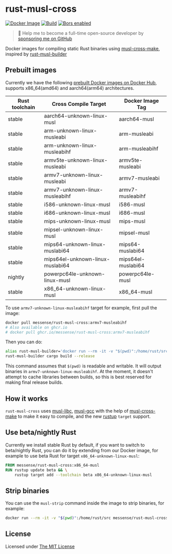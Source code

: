 # rust-musl-cross

[![Docker Image](https://img.shields.io/docker/pulls/messense/rust-musl-cross.svg?maxAge=2592000)](https://hub.docker.com/r/messense/rust-musl-cross/)
[![Build](https://github.com/messense/rust-musl-cross/workflows/Build/badge.svg)](https://github.com/messense/rust-musl-cross/actions?query=workflow%3ABuild)
[![Bors enabled](https://bors.tech/images/badge_small.svg)](https://app.bors.tech/repositories/48252)

> 🚀 Help me to become a full-time open-source developer by [sponsoring me on GitHub](https://github.com/sponsors/messense)

Docker images for compiling static Rust binaries using [musl-cross-make][],
inspired by [rust-musl-builder](https://github.com/emk/rust-musl-builder)

## Prebuilt images

Currently we have the following [prebuilt Docker images on Docker Hub](https://hub.docker.com/r/messense/rust-musl-cross/),
 supports x86_64(amd64) and aarch64(arm64) architectures.

| Rust toolchain | Cross Compile Target                        | Docker Image Tag    |
|----------------|---------------------------------------------|---------------------|
| stable         | aarch64-unknown-linux-musl                  | aarch64-musl        |
| stable         | arm-unknown-linux-musleabi                  | arm-musleabi        |
| stable         | arm-unknown-linux-musleabihf                | arm-musleabihf      |
| stable         | armv5te-unknown-linux-musleabi              | armv5te-musleabi    |
| stable         | armv7-unknown-linux-musleabi                | armv7-musleabi      |
| stable         | armv7-unknown-linux-musleabihf              | armv7-musleabihf    |
| stable         | i586-unknown-linux-musl                     | i586-musl           |
| stable         | i686-unknown-linux-musl                     | i686-musl           |
| stable         | mips-unknown-linux-musl                     | mips-musl           |
| stable         | mipsel-unknown-linux-musl                   | mipsel-musl         |
| stable         | mips64-unknown-linux-muslabi64              | mips64-muslabi64    |
| stable         | mips64el-unknown-linux-muslabi64            | mips64el-muslabi64  |
| nightly        | powerpc64le-unknown-linux-musl              | powerpc64le-musl    |
| stable         | x86\_64-unknown-linux-musl                  | x86\_64-musl        |

To use `armv7-unknown-linux-musleabihf` target for example, first pull the image:

```bash
docker pull messense/rust-musl-cross:armv7-musleabihf
# Also available on ghcr.io
# docker pull ghcr.io/messense/rust-musl-cross:armv7-musleabihf
```

Then you can do:

```bash
alias rust-musl-builder='docker run --rm -it -v "$(pwd)":/home/rust/src messense/rust-musl-cross:armv7-musleabihf'
rust-musl-builder cargo build --release
```

This command assumes that `$(pwd)` is readable and writable. It will output binaries in `armv7-unknown-linux-musleabihf`.
At the moment, it doesn't attempt to cache libraries between builds, so this is best reserved for making final release builds.

## How it works

`rust-musl-cross` uses [musl-libc][], [musl-gcc][] with the help of [musl-cross-make][] to make it easy to compile, and the new
[rustup][] `target` support.


## Use beta/nightly Rust

Currently we install stable Rust by default, if you want to switch to beta/nightly Rust, you can do it by extending
from our Docker image, for example to use beta Rust for target `x86_64-unknown-linux-musl`:

```dockerfile
FROM messense/rust-musl-cross:x86_64-musl
RUN rustup update beta && \
    rustup target add --toolchain beta x86_64-unknown-linux-musl
```

## Strip binaries

You can use the `musl-strip` command inside the image to strip binaries, for example:

```bash
docker run --rm -it -v "$(pwd)":/home/rust/src messense/rust-musl-cross:armv7-musleabihf musl-strip /home/rust/src/target/release/example
```

[musl-libc]: http://www.musl-libc.org/
[musl-gcc]: http://www.musl-libc.org/how.html
[musl-cross-make]: https://github.com/richfelker/musl-cross-make
[rustup]: https://www.rustup.rs/

## License

Licensed under [The MIT License](./LICENSE)
